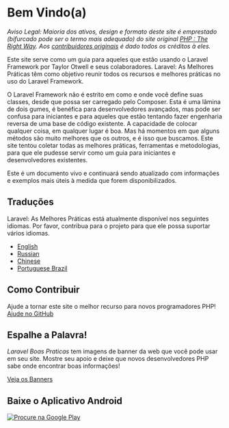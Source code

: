 # Bem Vindo(a)

_Aviso Legal: 
Maioria dos ativos, design e formato deste site é emprestado (bifurcado pode ser o termo mais adequado) do site original [PHP : The Right Way](http://www.phptherightway.com/). Aos [contribuidores originais](https://github.com/codeguy/php-the-right-way/graphs/contributors) é dado todos os créditos à eles._

Este site serve como um guia para aqueles que estão usando o Laravel Framework por Taylor Otwell e seus colaboradores. Laravel: As Melhores Práticas têm como objetivo reunir todos os recursos e melhores práticas no uso do Laravel Framework.

O Laravel Framework não é estrito em como e onde você define suas classes, desde que possa ser carregado pelo Composer. Esta é uma lâmina de dois gumes, é benéfica para desenvolvedores avançados, mas pode ser confusa para iniciantes e para aqueles que estão tentando fazer engenharia reversa de uma base de código existente. A capacidade de colocar qualquer coisa, em qualquer lugar é boa. Mas há momentos em que alguns métodos são muito melhores que os outros, e é isso que buscamos. Este site tentou coletar todas as melhores práticas, ferramentas e metodologias, para que ele pudesse servir como um guia para iniciantes e desenvolvedores existentes.

Este é um documento vivo e continuará sendo atualizado com informações e exemplos mais úteis à medida que forem disponibilizados.

## Traduções

Laravel: As Melhores Práticas está atualmente disponível nos seguintes idiomas. Por favor, contribua para o projeto para que ele possa suportar vários idiomas.

* [English](http://www.laravelbestpractices.com)
* [Russian](http://vanadium23.github.io/laraveltherightway.github.io/)
* [Chinese](http://bluegeek.github.io/laraveltherightway/)
* [Portuguese Brazil](https://johnatant.github.io/laraveltherightway/)

## Como Contribuir

Ajude a tornar este site o melhor recurso para novos programadores PHP! [Ajude no GitHub][1]

## Espalhe a Palavra!

_Laravel Boas Praticas_ tem imagens de banner da web que você pode usar em seu site. Mostre seu apoio e deixe que novos desenvolvedores PHP
sabe onde encontrar boas informações!

[Veja os Banners][2]

[1]: https://github.com/laraveltherightway/laraveltherightway.github.io
[2]: /banners.html

## Baixe o Aplicativo Android

[![Procure na Google Play](../images/get-it-on-google-play-icon-logo.png)](https://play.google.com/store/apps/details?id=com.buonzz.com.laravelbestpractices)